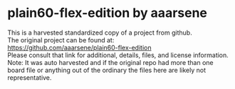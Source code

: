 
# plain60-flex-edition by aaarsene  
This is a harvested standardized copy of a project from github.  
The original project can be found at:  
https://github.com/aaarsene/plain60-flex-edition  
Please consult that link for additional, details, files, and license information.  
Note: It was auto harvested and if the original repo had more than one board file or anything out of the ordinary the files here are likely not representative.  
    
